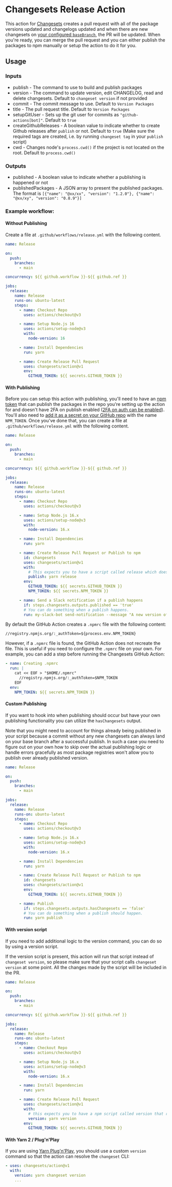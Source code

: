 # Changesets Release Action

This action for [Changesets](https://github.com/atlassian/changesets) creates a pull request with all of the package versions updated and changelogs updated and when there are new changesets on [your configured `baseBranch`](https://github.com/changesets/changesets/blob/main/docs/config-file-options.md#basebranch-git-branch-name), the PR will be updated. When you're ready, you can merge the pull request and you can either publish the packages to npm manually or setup the action to do it for you.

## Usage

### Inputs

- publish - The command to use to build and publish packages
- version - The command to update version, edit CHANGELOG, read and delete changesets. Default to `changeset version` if not provided
- commit - The commit message to use. Default to `Version Packages`
- title - The pull request title. Default to `Version Packages`
- setupGitUser - Sets up the git user for commits as `"github-actions[bot]"`. Default to `true`
- createGithubReleases - A boolean value to indicate whether to create Github releases after `publish` or not. Default to `true` (Make sure the required tags are created, i.e. by running `changeset tag` in your `publish` script)
- cwd - Changes node's `process.cwd()` if the project is not located on the root. Default to `process.cwd()`

### Outputs

- published - A boolean value to indicate whether a publishing is happened or not
- publishedPackages - A JSON array to present the published packages. The format is `[{"name": "@xx/xx", "version": "1.2.0"}, {"name": "@xx/xy", "version": "0.8.9"}]`

### Example workflow:

#### Without Publishing

Create a file at `.github/workflows/release.yml` with the following content.

```yml
name: Release

on:
  push:
    branches:
      - main

concurrency: ${{ github.workflow }}-${{ github.ref }}

jobs:
  release:
    name: Release
    runs-on: ubuntu-latest
    steps:
      - name: Checkout Repo
        uses: actions/checkout@v3

      - name: Setup Node.js 16
        uses: actions/setup-node@v3
        with:
          node-version: 16

      - name: Install Dependencies
        run: yarn

      - name: Create Release Pull Request
        uses: changesets/action@v1
        env:
          GITHUB_TOKEN: ${{ secrets.GITHUB_TOKEN }}
```

#### With Publishing

Before you can setup this action with publishing, you'll need to have an [npm token](https://docs.npmjs.com/creating-and-viewing-authentication-tokens) that can publish the packages in the repo you're setting up the action for and doesn't have 2FA on publish enabled ([2FA on auth can be enabled](https://docs.npmjs.com/about-two-factor-authentication)). You'll also need to [add it as a secret on your GitHub repo](https://help.github.com/en/articles/virtual-environments-for-github-actions#creating-and-using-secrets-encrypted-variables) with the name `NPM_TOKEN`. Once you've done that, you can create a file at `.github/workflows/release.yml` with the following content.

```yml
name: Release

on:
  push:
    branches:
      - main

concurrency: ${{ github.workflow }}-${{ github.ref }}

jobs:
  release:
    name: Release
    runs-on: ubuntu-latest
    steps:
      - name: Checkout Repo
        uses: actions/checkout@v3

      - name: Setup Node.js 16.x
        uses: actions/setup-node@v3
        with:
          node-version: 16.x

      - name: Install Dependencies
        run: yarn

      - name: Create Release Pull Request or Publish to npm
        id: changesets
        uses: changesets/action@v1
        with:
          # This expects you to have a script called release which does a build for your packages and calls changeset publish
          publish: yarn release
        env:
          GITHUB_TOKEN: ${{ secrets.GITHUB_TOKEN }}
          NPM_TOKEN: ${{ secrets.NPM_TOKEN }}

      - name: Send a Slack notification if a publish happens
        if: steps.changesets.outputs.published == 'true'
        # You can do something when a publish happens.
        run: my-slack-bot send-notification --message "A new version of ${GITHUB_REPOSITORY} was published!"
```

By default the GitHub Action creates a `.npmrc` file with the following content:

```
//registry.npmjs.org/:_authToken=${process.env.NPM_TOKEN}
```

However, if a `.npmrc` file is found, the GitHub Action does not recreate the file. This is useful if you need to configure the `.npmrc` file on your own.
For example, you can add a step before running the Changesets GitHub Action:

```yml
- name: Creating .npmrc
  run: |
    cat << EOF > "$HOME/.npmrc"
      //registry.npmjs.org/:_authToken=$NPM_TOKEN
    EOF
  env:
    NPM_TOKEN: ${{ secrets.NPM_TOKEN }}
```

#### Custom Publishing

If you want to hook into when publishing should occur but have your own publishing functionality you can utilize the `hasChangesets` output.

Note that you might need to account for things already being published in your script because a commit without any new changesets can always land on your base branch after a successful publish. In such a case you need to figure out on your own how to skip over the actual publishing logic or handle errors gracefully as most package registries won't allow you to publish over already published version.

```yml
name: Release

on:
  push:
    branches:
      - main

jobs:
  release:
    name: Release
    runs-on: ubuntu-latest
    steps:
      - name: Checkout Repo
        uses: actions/checkout@v3

      - name: Setup Node.js 16.x
        uses: actions/setup-node@v3
        with:
          node-version: 16.x

      - name: Install Dependencies
        run: yarn

      - name: Create Release Pull Request or Publish to npm
        id: changesets
        uses: changesets/action@v1
        env:
          GITHUB_TOKEN: ${{ secrets.GITHUB_TOKEN }}

      - name: Publish
        if: steps.changesets.outputs.hasChangesets == 'false'
        # You can do something when a publish should happen.
        run: yarn publish
```

#### With version script

If you need to add additional logic to the version command, you can do so by using a version script.

If the version script is present, this action will run that script instead of `changeset version`, so please make sure that your script calls `changeset version` at some point. All the changes made by the script will be included in the PR.

```yml
name: Release

on:
  push:
    branches:
      - main

concurrency: ${{ github.workflow }}-${{ github.ref }}

jobs:
  release:
    name: Release
    runs-on: ubuntu-latest
    steps:
      - name: Checkout Repo
        uses: actions/checkout@v3

      - name: Setup Node.js 16.x
        uses: actions/setup-node@v3
        with:
          node-version: 16.x

      - name: Install Dependencies
        run: yarn

      - name: Create Release Pull Request
        uses: changesets/action@v1
        with:
          # this expects you to have a npm script called version that runs some logic and then calls `changeset version`.
          version: yarn version
        env:
          GITHUB_TOKEN: ${{ secrets.GITHUB_TOKEN }}
```

#### With Yarn 2 / Plug'n'Play

If you are using [Yarn Plug'n'Play](https://yarnpkg.com/features/pnp), you should use a custom `version` command so that the action can resolve the `changeset` CLI:

```yaml
- uses: changesets/action@v1
  with:
    version: yarn changeset version
    ...
```
